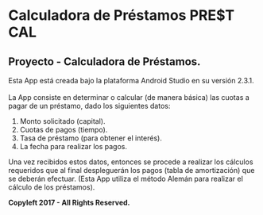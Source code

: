 # Calculadora de Préstamos PRE$T CAL
Proyecto - Calculadora de Préstamos.
------------------------------------
Esta App está creada bajo la plataforma Android Studio en su versión 2.3.1.
<br><br> La App consiste en determinar o calcular (de manera básica) las cuotas a pagar de un préstamo, dado los siguientes datos:
1) Monto solicitado (capital).
2) Cuotas de pagos (tiempo).
3) Tasa de préstamo (para obtener el interés).
4) La fecha para realizar los pagos.

Una vez recibidos estos datos, entonces se procede a realizar los cálculos requeridos que al final despleguerán los pagos (tabla de amortización) que se deberán efectuar. (Esta App utiliza el método Alemán para realizar el cálculo de los préstamos).

<b>Copyleft 2017 - All Rights Reserved.</b>
